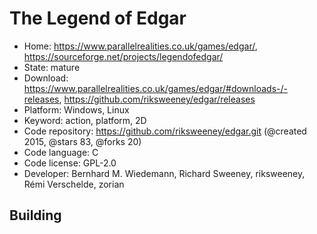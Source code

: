 # The Legend of Edgar

- Home: https://www.parallelrealities.co.uk/games/edgar/, https://sourceforge.net/projects/legendofedgar/
- State: mature
- Download: https://www.parallelrealities.co.uk/games/edgar/#downloads-/-releases, https://github.com/riksweeney/edgar/releases
- Platform: Windows, Linux
- Keyword: action, platform, 2D
- Code repository: https://github.com/riksweeney/edgar.git (@created 2015, @stars 83, @forks 20)
- Code language: C
- Code license: GPL-2.0
- Developer: Bernhard M. Wiedemann, Richard Sweeney, riksweeney, Rémi Verschelde, zorian

## Building
